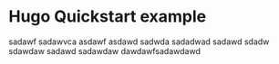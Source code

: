 # Hugo Quickstart example
sadawf
sadawvca
asdawf
asdawd
sadwda
sadadwad
sadawd
sdadw
sdawdaw
sadawd
sadawdaw
dawdawfsadawdawd
